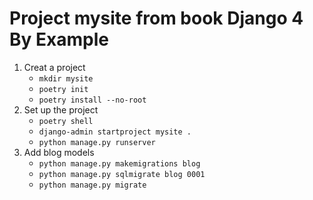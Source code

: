 # Project mysite from book Django 4 By Example

1. Creat a project
    - `mkdir mysite`
    - `poetry init`
    - `poetry install --no-root`
2. Set up the project
    - `poetry shell`
    - `django-admin startproject mysite .`
    - `python manage.py runserver`
3. Add blog models
   - `python manage.py makemigrations blog`
   - `python manage.py sqlmigrate blog 0001`
   - `python manage.py migrate`
